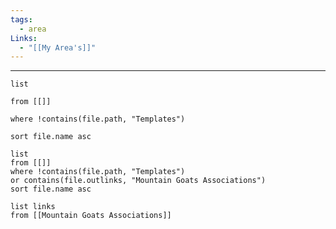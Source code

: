 ```yaml
---
tags:
  - area
Links:
  - "[[My Area's]]"
---
```

- - -
```dataview
list

from [[]]

where !contains(file.path, "Templates")

sort file.name asc
```
```dataview
list
from [[]]
where !contains(file.path, "Templates")
or contains(file.outlinks, "Mountain Goats Associations")
sort file.name asc
```


```dataview
list links
from [[Mountain Goats Associations]]
```
